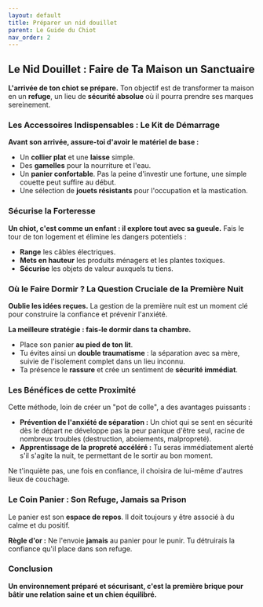 ```yaml
---
layout: default
title: Préparer un nid douillet
parent: Le Guide du Chiot
nav_order: 2
---
```


## **Le Nid Douillet : Faire de Ta Maison un Sanctuaire**

**L'arrivée de ton chiot se prépare.** Ton objectif est de transformer ta maison en un **refuge**, un lieu de **sécurité absolue** où il pourra prendre ses marques sereinement.

### **Les Accessoires Indispensables : Le Kit de Démarrage**

**Avant son arrivée, assure-toi d'avoir le matériel de base :**
- Un **collier plat** et une **laisse** simple.
- Des **gamelles** pour la nourriture et l'eau.
- Un **panier confortable**. Pas la peine d'investir une fortune, une simple couette peut suffire au début.
- Une sélection de **jouets résistants** pour l'occupation et la mastication.

### **Sécurise la Forteresse**

**Un chiot, c'est comme un enfant : il explore tout avec sa gueule.** Fais le tour de ton logement et élimine les dangers potentiels :
- **Range** les câbles électriques.
- **Mets en hauteur** les produits ménagers et les plantes toxiques.
- **Sécurise** les objets de valeur auxquels tu tiens.

### **Où le Faire Dormir ? La Question Cruciale de la Première Nuit**

**Oublie les idées reçues.** La gestion de la première nuit est un moment clé pour construire la confiance et prévenir l'anxiété.

**La meilleure stratégie : fais-le dormir dans ta chambre.**
- Place son panier **au pied de ton lit**.
- Tu évites ainsi un **double traumatisme** : la séparation avec sa mère, suivie de l'isolement complet dans un lieu inconnu.
- Ta présence le **rassure** et crée un sentiment de **sécurité immédiat**.

### **Les Bénéfices de cette Proximité**

Cette méthode, loin de créer un "pot de colle", a des avantages puissants :
- **Prévention de l'anxiété de séparation :** Un chiot qui se sent en sécurité dès le départ ne développe pas la peur panique d'être seul, racine de nombreux troubles (destruction, aboiements, malpropreté).
- **Apprentissage de la propreté accéléré :** Tu seras immédiatement alerté s'il s'agite la nuit, te permettant de le sortir au bon moment.

Ne t'inquiète pas, une fois en confiance, il choisira de lui-même d'autres lieux de couchage.

### **Le Coin Panier : Son Refuge, Jamais sa Prison**

Le panier est son **espace de repos**. Il doit toujours y être associé à du calme et du positif.

**Règle d'or :** Ne l'envoie **jamais** au panier pour le punir. Tu détruirais la confiance qu'il place dans son refuge.

### **Conclusion**

**Un environnement préparé et sécurisant, c'est la première brique pour bâtir une relation saine et un chien équilibré.** 